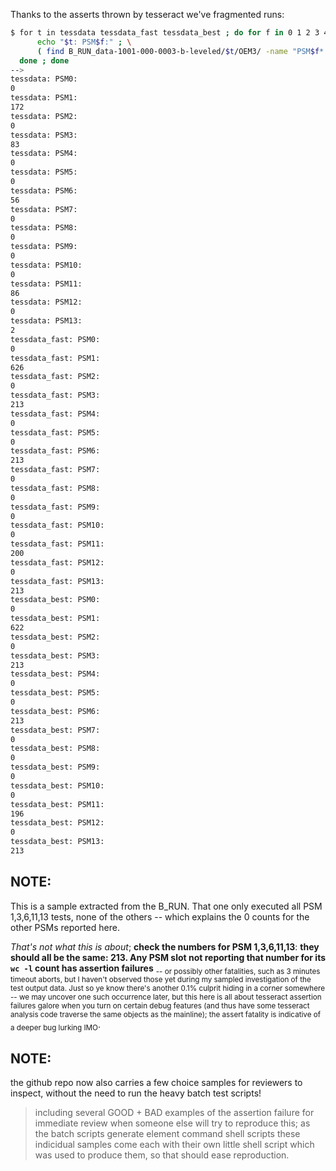 
Thanks to the asserts thrown by tesseract we've fragmented runs:


```sh
$ for t in tessdata tessdata_fast tessdata_best ; do for f in 0 1 2 3 4 5 6 7 8 9 10 11 12 13 ; do \
      echo "$t: PSM$f:" ; \
      ( find B_RUN_data-1001-000-0003-b-leveled/$t/OEM3/ -name "PSM$f*.tif" | wc -l ) ; \
  done ; done
-->
tessdata: PSM0:
0
tessdata: PSM1:
172
tessdata: PSM2:
0
tessdata: PSM3:
83
tessdata: PSM4:
0
tessdata: PSM5:
0
tessdata: PSM6:
56
tessdata: PSM7:
0
tessdata: PSM8:
0
tessdata: PSM9:
0
tessdata: PSM10:
0
tessdata: PSM11:
86
tessdata: PSM12:
0
tessdata: PSM13:
2
tessdata_fast: PSM0:
0
tessdata_fast: PSM1:
626
tessdata_fast: PSM2:
0
tessdata_fast: PSM3:
213
tessdata_fast: PSM4:
0
tessdata_fast: PSM5:
0
tessdata_fast: PSM6:
213
tessdata_fast: PSM7:
0
tessdata_fast: PSM8:
0
tessdata_fast: PSM9:
0
tessdata_fast: PSM10:
0
tessdata_fast: PSM11:
200
tessdata_fast: PSM12:
0
tessdata_fast: PSM13:
213
tessdata_best: PSM0:
0
tessdata_best: PSM1:
622
tessdata_best: PSM2:
0
tessdata_best: PSM3:
213
tessdata_best: PSM4:
0
tessdata_best: PSM5:
0
tessdata_best: PSM6:
213
tessdata_best: PSM7:
0
tessdata_best: PSM8:
0
tessdata_best: PSM9:
0
tessdata_best: PSM10:
0
tessdata_best: PSM11:
196
tessdata_best: PSM12:
0
tessdata_best: PSM13:
213
```



## NOTE: 

This is a sample extracted from the B_RUN. That one only executed all PSM 1,3,6,11,13 tests, none of the others -- which explains the 0 counts for the other PSMs reported here. 

_That's not what this is about_; **check the numbers for PSM 1,3,6,11,13**: **they should all be the same: 213. Any PSM slot not reporting that number for its `wc -l` count has assertion failures**
<sub>-- or possibly other fatalities, such as 3 minutes timeout aborts, but I haven't observed those yet during my sampled investigation of the test output data. Just so ye know there's another 0.1% culprit hiding in a corner somewhere -- we may uncover one such occurrence later, but this here is all about tesseract assertion failures galore when you turn on certain debug features (and thus have some tesseract analysis code traverse the same objects as the mainline); the assert fatality is indicative of a deeper bug lurking IMO</sub>.



## NOTE: 

the github repo now also carries a few choice samples for reviewers to inspect, without the need to run the heavy batch test scripts!

> including several GOOD + BAD examples of the assertion failure for immediate review when someone else will try to reproduce this; as the batch scripts generate element command shell scripts these indicidual samples come each with their own little shell script which was used to produce them, so that should ease reproduction.



